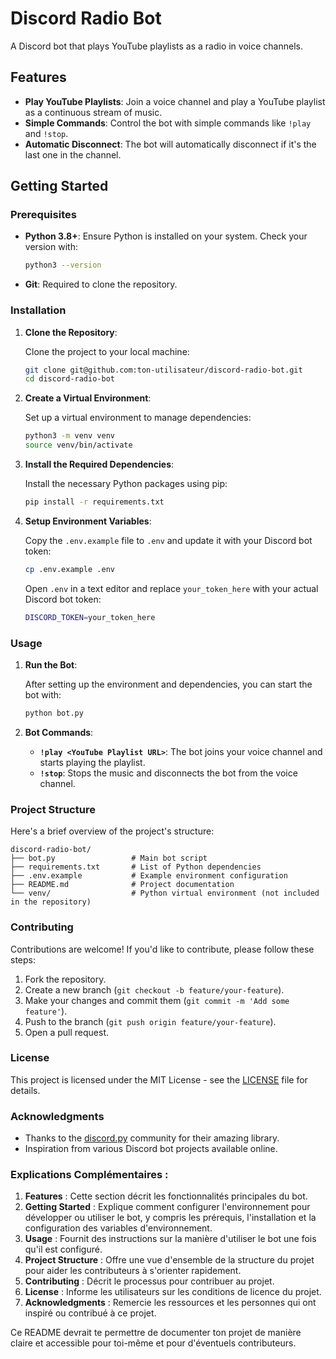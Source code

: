 # Discord Radio Bot

A Discord bot that plays YouTube playlists as a radio in voice channels.

## Features

- **Play YouTube Playlists**: Join a voice channel and play a YouTube playlist as a continuous stream of music.
- **Simple Commands**: Control the bot with simple commands like `!play` and `!stop`.
- **Automatic Disconnect**: The bot will automatically disconnect if it's the last one in the channel.

## Getting Started

### Prerequisites

- **Python 3.8+**: Ensure Python is installed on your system. Check your version with:
  ```bash
  python3 --version
  ```
- **Git**: Required to clone the repository.

### Installation

1. **Clone the Repository**:

   Clone the project to your local machine:

   ```bash
   git clone git@github.com:ton-utilisateur/discord-radio-bot.git
   cd discord-radio-bot
   ```

2. **Create a Virtual Environment**:

   Set up a virtual environment to manage dependencies:

   ```bash
   python3 -m venv venv
   source venv/bin/activate
   ```

3. **Install the Required Dependencies**:

   Install the necessary Python packages using pip:

   ```bash
   pip install -r requirements.txt
   ```

4. **Setup Environment Variables**:

   Copy the `.env.example` file to `.env` and update it with your Discord bot token:

   ```bash
   cp .env.example .env
   ```

   Open `.env` in a text editor and replace `your_token_here` with your actual Discord bot token:

   ```bash
   DISCORD_TOKEN=your_token_here
   ```

### Usage

1. **Run the Bot**:

   After setting up the environment and dependencies, you can start the bot with:

   ```bash
   python bot.py
   ```

2. **Bot Commands**:

   - **`!play <YouTube Playlist URL>`**: The bot joins your voice channel and starts playing the playlist.
   - **`!stop`**: Stops the music and disconnects the bot from the voice channel.

### Project Structure

Here's a brief overview of the project's structure:

```
discord-radio-bot/
├── bot.py                 # Main bot script
├── requirements.txt       # List of Python dependencies
├── .env.example           # Example environment configuration
├── README.md              # Project documentation
└── venv/                  # Python virtual environment (not included in the repository)
```

### Contributing

Contributions are welcome! If you'd like to contribute, please follow these steps:

1. Fork the repository.
2. Create a new branch (`git checkout -b feature/your-feature`).
3. Make your changes and commit them (`git commit -m 'Add some feature'`).
4. Push to the branch (`git push origin feature/your-feature`).
5. Open a pull request.

### License

This project is licensed under the MIT License - see the [LICENSE](LICENSE) file for details.

### Acknowledgments

- Thanks to the [discord.py](https://github.com/Rapptz/discord.py) community for their amazing library.
- Inspiration from various Discord bot projects available online.


### Explications Complémentaires :

1. **Features** : Cette section décrit les fonctionnalités principales du bot.
2. **Getting Started** : Explique comment configurer l'environnement pour développer ou utiliser le bot, y compris les prérequis, l'installation et la configuration des variables d'environnement.
3. **Usage** : Fournit des instructions sur la manière d'utiliser le bot une fois qu'il est configuré.
4. **Project Structure** : Offre une vue d'ensemble de la structure du projet pour aider les contributeurs à s'orienter rapidement.
5. **Contributing** : Décrit le processus pour contribuer au projet.
6. **License** : Informe les utilisateurs sur les conditions de licence du projet.
7. **Acknowledgments** : Remercie les ressources et les personnes qui ont inspiré ou contribué à ce projet.

Ce README devrait te permettre de documenter ton projet de manière claire et accessible pour toi-même et pour d'éventuels contributeurs.
